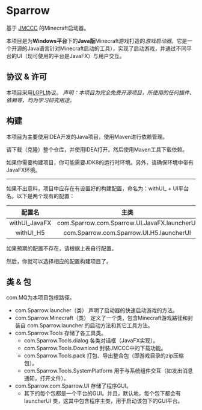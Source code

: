 # Sparrow

基于 [JMCCC](https://github.com/to2mbn/JMCCC) 的Minecraft启动器。

本项目是为**Windows平台**下的**Java版**Minecraft游戏打造的*游戏启动器*。它是一个开源的Java语言针对Minecraft启动的工具），实现了启动游戏，并通过不同平台的UI（现可使用的平台是JavaFX）与用户交互。

## 协议 & 许可

本项目采用[LGPL](../LICENSE.txt)协议。
_声明：本项目为完全免费开源项目，所使用的任何插件、依赖等，均为学习研究用途。_

## 构建
本项目为主要使用IDEA开发的Java项目，使用Maven进行依赖管理。  

请下载（克隆）整个仓库，并使用IDEA打开。然后使用Maven工具下载依赖。

如果你需要构建项目，你可能需要JDK8的运行时环境。另外，请确保环境中带有JavaFX环境。

------

如果不出意料，项目中应存在有设置好的构建配置，命名为：withUI_ + UI平台名。以下是两个现有的配置：

|    配置名     |            主类             |
| :-----------: | :-------------------------:|
| withUI_JavaFX | com.Sparrow.com.Sparrow.UI.JavaFX.launcherUI |
|   withUI_H5   |   com.Sparrow.com.Sparrow.UI.H5.launcherUI |

如果预期的配置不存在，请根据上表自行配置。

然后，你就可以选择相应的配置构建项目了。

## 类 & 包

com.MQ为本项目包根路径。

- com.Sparrow.launcher（类） 声明了启动器的快速启动游戏的方法。
- com.Sparrow.Minecraft（类）  定义了一个类，包含Minecraft游戏路径和封装自 com.Sparrow.launcher 的启动方法和其它工具方法。
- com.Sparrow.Tools 存储了各工具类。
  - com.Sparrow.Tools.dialog 各类对话框（JavaFX实现）。
  - com.Sparrow.Tools.Download 封装JMCCC中的下载功能。
  - com.Sparrow.Tools.pack 打包、导出整合包（即游戏目录的zip压缩包）。
  - com.Sparrow.Tools.SystemPlatform 用于与系统组件交互（如发出消息通知，打开文件）。
- com.Sparrow.com.Sparrow.UI 存储了程序GUI。
  - 其下的每个包都是一个平台的GUI。并且，默认地，每个包下都会有 launcherUI 类，这其中包含程序主类，用于启动该包下的GUI平台。
